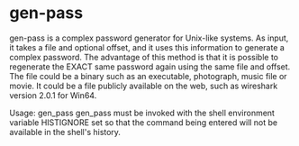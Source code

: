 # gen-pass
gen-pass is a complex password generator for Unix-like systems. As input, it takes a file and optional offset, and it uses this information to generate a complex password. The advantage of this method is that it is possible to regenerate the EXACT same password again using the same file and offset. The file could be a binary such as an executable, photograph, music file or movie. It could be a file publicly available on the web, such as wireshark version 2.0.1 for Win64.

Usage: gen_pass <file> <offset>
gen_pass must be invoked with the shell environment variable HISTIGNORE set so that the command being entered will not be available in the shell's history.
